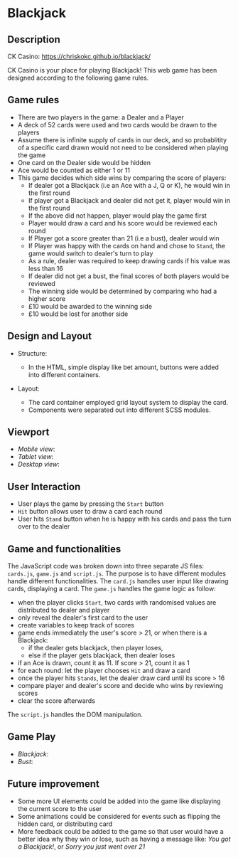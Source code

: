 # Blackjack

## Description
CK Casino: https://chriskokc.github.io/blackjack/

CK Casino is your place for playing Blackjack! This web game has been designed according to the following game rules.

## Game rules
- There are two players in the game: a Dealer and a Player
- A deck of 52 cards were used and two cards would be drawn to the players
- Assume there is infinite supply of cards in our deck, and so probablitity of a specific card drawn would not need to be considered when playing the game
- One card on the Dealer side would be hidden
- Ace would be counted as either 1 or 11
- This game decides which side wins by comparing the score of players:
    - If dealer got a Blackjack (i.e an Ace with a J, Q or K), he would win in the first round
    - If player got a Blackjack and dealer did not get it, player would win in the first round
    - If the above did not happen, player would play the game first 
    - Player would draw a card and his score would be reviewed each round
    - If Player got a score greater than 21 (i.e a bust), dealer would win 
    - If Player was happy with the cards on hand and chose to `Stand`, the game would switch to dealer's turn to play
    - As a rule, dealer was required to keep drawing cards if his value was less than 16
    - If dealer did not get a bust, the final scores of both players would be reviewed
    - The winning side would be determined by comparing who had a higher score
    - £10 would be awarded to the winning side
    - £10 would be lost for another side 

## Design and Layout
- Structure:
    - In the HTML, simple display like bet amount, buttons were added into different containers.

- Layout:
    - The card container employed grid layout system to display the card.
    - Components were separated out into different SCSS modules.

## Viewport
- <em>Mobile view</em>:
- <em>Tablet view</em>:
- <em>Desktop view</em>:

## User Interaction
- User plays the game by pressing the `Start` button
- `Hit` button allows user to draw a card each round
- User hits `Stand` button when he is happy with his cards and pass the turn over to the dealer

## Game and functionalities
The JavaScript code was broken down into three separate JS files: `cards.js`, `game.js` and `script.js`. The purpose is to have different modules handle different functionalities. The `card.js` handles user input like drawing cards, displaying a card. The `game.js` handles the game logic as follow:
- when the player clicks `Start`, two cards with randomised values are distributed to dealer and player
- only reveal the dealer's first card to the user
- create variables to keep track of scores
- game ends immediately the user's score > 21, or when there is a Blackjack:
    - if the dealer gets blackjack, then player loses,
    - else if the player gets blackjack, then dealer loses
- if an Ace is drawn, count it as 11. If score > 21, count it as 1
- for each round: let the player chooses `Hit` and draw a card
- once the player hits `Stands`, let the dealer draw card until its score > 16
- compare player and dealer's score and decide who wins by reviewing scores
- clear the score afterwards

The `script.js` handles the DOM manipulation.

## Game Play
- <em>Blackjack</em>:
- <em>Bust</em>:

## Future improvement
- Some more UI elements could be added into the game like displaying the current score to the user
- Some animations could be considered for events such as flipping the hidden card, or distributing card
- More feedback could be added to the game so that user would have a better idea why they win or lose, such as having a message like: <em>You got a Blackjack!</em>, or <em>Sorry you just went over 21</em>
